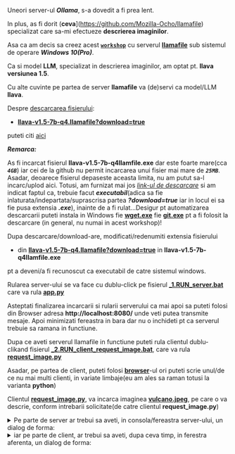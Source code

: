 Uneori server-ul ***Ollama***,  s-a dovedit a fi prea lent. 

In plus, as fi dorit (**ceva**](https://github.com/Mozilla-Ocho/llamafile) specializat care sa-mi efectueze **descrierea imaginilor**. 

Asa ca am decis sa creez acest [**`workshop`**](https://github.com/Mozilla-Ocho/llamafile) cu serverul [**llamafile**](https://github.com/Mozilla-Ocho/llamafile) sub sistemul de operare ***Windows 10(Pro)***.

Ca si model **LLM**, specializat in descrierea imaginilor, am optat pt. **llava versiunea 1.5**.

Cu alte cuvinte pe partea de server **llamafile** va (de)servi ca model/LLM **llava**.

Despre [descarcarea fisierului](https://github.com/Mozilla-Ocho/llamafile): 

  - [**llava-v1.5-7b-q4.llamafile?download=true**](https://huggingface.co/Mozilla/llava-v1.5-7b-llamafile/resolve/main/llava-v1.5-7b-q4.llamafile?download=true) 

puteti citi [aici](https://python.langchain.com/v0.2/docs/integrations/llms/llamafile/)

***Remarca:***

As fi incarcat fisierul **llava-v1.5-7b-q4llamfile.exe** dar este foarte mare(cca ***`4GB`***) iar cei de la github nu permit incarcarea unui fisier mai mare de ***`25MB`***. Asadar, deoarece fisierul depaseste aceasta limita, nu am putut sa-l incarc/uplod aici. Totusi, am furnizat mai jos [*link-ul de descarcare*](https://huggingface.co/Mozilla/llava-v1.5-7b-llamafile/resolve/main/llava-v1.5-7b-q4.llamafile?download=true) si am indicat faptul ca, trebuie facut ***executabil***(adica sa fie inlaturata/indepartata/suprascrisa partea ***?download=true*** iar in locul ei sa fie pusa extensia ***.exe***), inainte de a fi rulat...Desigur pt automatizarea descarcarii puteti instala in Windows fie [**wget.exe**](https://builtvisible.com/download-your-website-with-wget/) fie [**git.exe**](https://www.simplilearn.com/tutorials/git-tutorial/git-installation-on-windows) pt a fi folosit la descarcare (in general, nu numai in acest workshop)!


Dupa descarcare/download-are, modificati/redenumiti extensia fisierului

 - din [**llava-v1.5-7b-q4.llamafile?download=true**](https://huggingface.co/Mozilla/llava-v1.5-7b-llamafile/resolve/main/llava-v1.5-7b-q4.llamafile?download=true) in **llava-v1.5-7b-q4llamfile.exe**

pt a deveni/a fi recunoscut ca executabil de catre sistemul windows.

Rularea server-ului se va face cu dublu-click pe fisierul [**_1.RUN_server.bat**](https://github.com/stefanache/MFP-ANAF-RO/blob/main/python/llamafile_llava/_1.RUN_server.bat) care va rula [**app.py**](https://github.com/stefanache/MFP-ANAF-RO/blob/main/python/llamafile_llava/app.py)

Asteptati finalizarea incarcarii si rularii serverului ca mai apoi sa puteti folosi din Browser adresa **http://localhost:8080/** unde veti putea transmite mesaje. Apoi minimizati fereastra in bara dar nu o inchideti pt ca serverul trebuie sa ramana in functiune.

Dupa ce aveti serverul llamafile in functiune puteti rula clientul dublu-clikand fisierul [**_2.RUN_client_request_image.bat**](https://github.com/stefanache/MFP-ANAF-RO/blob/main/python/llamafile_llava/_2.RUN_client_request_image.bat), care va rula [**request_image.py**](https://github.com/stefanache/MFP-ANAF-RO/blob/main/python/llamafile_llava/request_image.py)

Asadar, pe partea de client, puteti folosi [**browser**](http://localhost:8080/)-ul ori puteti scrie unul/de ce nu mai multi clienti, in variate limbaje(eu am ales sa raman totusi la varianta **python**)

Clientul [**request_image.py**](https://github.com/stefanache/MFP-ANAF-RO/blob/main/python/llamafile_llava/request_image.py), va incarca imaginea [**vulcano.jpeg**](https://github.com/stefanache/MFP-ANAF-RO/blob/main/python/llamafile_llava/vulcano.jpeg), pe care o va descrie, conform intrebarii solicitate(de catre clientul **request_image.py**)

<details><summary>Pe parte de server ar trebui sa aveti, in consola/fereastra server-ului, un dialog de forma:</summary>
  
https://github.com/Mozilla-Ocho/llamafile

- dupa descarcarea modelului llamafileva(interpreteaza si imagini), pe wgetindows 10(Pro), trebuie ...
... adaugata extensia .exe,...
... pt a deveni executabil!
rulam executabilul LLM-ului llava - versiune 1.5
nu inchideti fereastra serverului local Llava(oprirea se face cu CTRL+C) ci doar o minimizati
note: if you have an AMD or NVIDIA GPU then you need to pass -ngl 9999 to enable GPU offloading
{"build":1500,"commit":"a30b324","function":"server_cli","level":"INFO","line":2869,"msg":"build info","tid":"10437056","timestamp":1725783948}
{"function":"server_cli","level":"INFO","line":2872,"msg":"system info","n_threads":4,"n_threads_batch":-1,"system_info":"AVX = 1 | AVX_VNNI = 0 | AVX2 = 1 | AVX512 = 0 | AVX512_VBMI = 0 | AVX512_VNNI = 0 | AVX512_BF16 = 0 | FMA = 1 | NEON = 0 | ARM_FMA = 0 | F16C = 1 | FP16_VA = 0 | WASM_SIMD = 0 | BLAS = 0 | SSE3 = 1 | SSSE3 = 1 | VSX = 0 | MATMUL_INT8 = 0 | LLAMAFILE = 1 | ","tid":"10437056","timestamp":1725783948,"total_threads":4}
{"function":"load_model","level":"INFO","line":435,"msg":"Multi Modal Mode Enabled","tid":"10437056","timestamp":1725783948}
clip_model_load: model name:   openai/clip-vit-large-patch14-336
clip_model_load: description:  image encoder for LLaVA
clip_model_load: GGUF version: 3
clip_model_load: alignment:    32
clip_model_load: n_tensors:    377
clip_model_load: n_kv:         19
clip_model_load: ftype:        q4_0
clip_model_load: loaded meta data with 19 key-value pairs and 377 tensors from llava-v1.5-7b-mmproj-Q4_0.gguf
clip_model_load: Dumping metadata keys/values. Note: KV overrides do not apply in this output.
clip_model_load: - kv   0:                       general.architecture str              = clip
clip_model_load: - kv   1:                      clip.has_text_encoder bool             = false
clip_model_load: - kv   2:                    clip.has_vision_encoder bool             = true
clip_model_load: - kv   3:                   clip.has_llava_projector bool             = true
clip_model_load: - kv   4:                          general.file_type u32              = 2
clip_model_load: - kv   5:                               general.name str              = openai/clip-vit-large-patch14-336
clip_model_load: - kv   6:                        general.description str              = image encoder for LLaVA
clip_model_load: - kv   7:                     clip.vision.image_size u32              = 336
clip_model_load: - kv   8:                     clip.vision.patch_size u32              = 14
clip_model_load: - kv   9:               clip.vision.embedding_length u32              = 1024
clip_model_load: - kv  10:            clip.vision.feed_forward_length u32              = 4096
clip_model_load: - kv  11:                 clip.vision.projection_dim u32              = 768
clip_model_load: - kv  12:           clip.vision.attention.head_count u32              = 16
clip_model_load: - kv  13:   clip.vision.attention.layer_norm_epsilon f32              = 0.000010
clip_model_load: - kv  14:                    clip.vision.block_count u32              = 23
clip_model_load: - kv  15:                     clip.vision.image_mean arr[f32,3]       = [0.481455, 0.457828, 0.408211]
clip_model_load: - kv  16:                      clip.vision.image_std arr[f32,3]       = [0.268630, 0.261303, 0.275777]
clip_model_load: - kv  17:                              clip.use_gelu bool             = false
clip_model_load: - kv  18:               general.quantization_version u32              = 2
clip_model_load: - type  f32:  235 tensors
clip_model_load: - type  f16:    1 tensors
clip_model_load: - type q4_0:  141 tensors
clip_model_load: CLIP using CPU backend
clip_model_load: text_encoder:   0
clip_model_load: vision_encoder: 1
clip_model_load: llava_projector:  1
clip_model_load: model size:     169.18 MB
clip_model_load: metadata size:  0.17 MB
clip_model_load: params backend buffer size =  169.18 MB (377 tensors)
clip_model_load: compute allocated memory: 32.89 MB
llama_model_loader: loaded meta data with 19 key-value pairs and 291 tensors from llava-v1.5-7b-Q4_K.gguf (version GGUF V3 (latest))
llama_model_loader: Dumping metadata keys/values. Note: KV overrides do not apply in this output.
llama_model_loader: - kv   0:                       general.architecture str              = llama
llama_model_loader: - kv   1:                               general.name str              = LLaMA v2
llama_model_loader: - kv   2:                       llama.context_length u32              = 4096
llama_model_loader: - kv   3:                     llama.embedding_length u32              = 4096
llama_model_loader: - kv   4:                          llama.block_count u32              = 32
llama_model_loader: - kv   5:                  llama.feed_forward_length u32              = 11008
llama_model_loader: - kv   6:                 llama.rope.dimension_count u32              = 128
llama_model_loader: - kv   7:                 llama.attention.head_count u32              = 32
llama_model_loader: - kv   8:              llama.attention.head_count_kv u32              = 32
llama_model_loader: - kv   9:     llama.attention.layer_norm_rms_epsilon f32              = 0.000010
llama_model_loader: - kv  10:                          general.file_type u32              = 15
llama_model_loader: - kv  11:                       tokenizer.ggml.model str              = llama
llama_model_loader: - kv  12:                      tokenizer.ggml.tokens arr[str,32000]   = ["<unk>", "<s>", "</s>", "<0x00>", "<...
llama_model_loader: - kv  13:                      tokenizer.ggml.scores arr[f32,32000]   = [0.000000, 0.000000, 0.000000, 0.0000...
llama_model_loader: - kv  14:                  tokenizer.ggml.token_type arr[i32,32000]   = [2, 3, 3, 6, 6, 6, 6, 6, 6, 6, 6, 6, ...
llama_model_loader: - kv  15:                tokenizer.ggml.bos_token_id u32              = 1
llama_model_loader: - kv  16:                tokenizer.ggml.eos_token_id u32              = 2
llama_model_loader: - kv  17:            tokenizer.ggml.padding_token_id u32              = 0
llama_model_loader: - kv  18:               general.quantization_version u32              = 2
llama_model_loader: - type  f32:   65 tensors
llama_model_loader: - type q4_K:  193 tensors
llama_model_loader: - type q6_K:   33 tensors
llm_load_vocab: special tokens definition check successful ( 259/32000 ).
llm_load_print_meta: format           = GGUF V3 (latest)
llm_load_print_meta: arch             = llama
llm_load_print_meta: vocab type       = SPM
llm_load_print_meta: n_vocab          = 32000
llm_load_print_meta: n_merges         = 0
llm_load_print_meta: n_ctx_train      = 4096
llm_load_print_meta: n_embd           = 4096
llm_load_print_meta: n_head           = 32
llm_load_print_meta: n_head_kv        = 32
llm_load_print_meta: n_layer          = 32
llm_load_print_meta: n_rot            = 128
llm_load_print_meta: n_swa            = 0
llm_load_print_meta: n_embd_head_k    = 128
llm_load_print_meta: n_embd_head_v    = 128
llm_load_print_meta: n_gqa            = 1
llm_load_print_meta: n_embd_k_gqa     = 4096
llm_load_print_meta: n_embd_v_gqa     = 4096
llm_load_print_meta: f_norm_eps       = 0.0e+00
llm_load_print_meta: f_norm_rms_eps   = 1.0e-05
llm_load_print_meta: f_clamp_kqv      = 0.0e+00
llm_load_print_meta: f_max_alibi_bias = 0.0e+00
llm_load_print_meta: f_logit_scale    = 0.0e+00
llm_load_print_meta: n_ff             = 11008
llm_load_print_meta: n_expert         = 0
llm_load_print_meta: n_expert_used    = 0
llm_load_print_meta: causal attn      = 1
llm_load_print_meta: pooling type     = 0
llm_load_print_meta: rope type        = 0
llm_load_print_meta: rope scaling     = linear
llm_load_print_meta: freq_base_train  = 10000.0
llm_load_print_meta: freq_scale_train = 1
llm_load_print_meta: n_yarn_orig_ctx  = 4096
llm_load_print_meta: rope_finetuned   = unknown
llm_load_print_meta: ssm_d_conv       = 0
llm_load_print_meta: ssm_d_inner      = 0
llm_load_print_meta: ssm_d_state      = 0
llm_load_print_meta: ssm_dt_rank      = 0
llm_load_print_meta: model type       = 7B
llm_load_print_meta: model ftype      = Q4_K - Medium
llm_load_print_meta: model params     = 6.74 B
llm_load_print_meta: model size       = 3.80 GiB (4.84 BPW)
llm_load_print_meta: general.name     = LLaMA v2
llm_load_print_meta: BOS token        = 1 '<s>'
llm_load_print_meta: EOS token        = 2 '</s>'
llm_load_print_meta: UNK token        = 0 '<unk>'
llm_load_print_meta: PAD token        = 0 '<unk>'
llm_load_print_meta: LF token         = 13 '<0x0A>'
llm_load_tensors: ggml ctx size =    0.17 MiB
llm_load_tensors:        CPU buffer size =  3891.24 MiB
..................................................................................................
llama_new_context_with_model: n_ctx      = 2048
llama_new_context_with_model: n_batch    = 2048
llama_new_context_with_model: n_ubatch   = 512
llama_new_context_with_model: flash_attn = 0
llama_new_context_with_model: freq_base  = 10000.0
llama_new_context_with_model: freq_scale = 1
llama_kv_cache_init:        CPU KV buffer size =  1024.00 MiB
llama_new_context_with_model: KV self size  = 1024.00 MiB, K (f16):  512.00 MiB, V (f16):  512.00 MiB
llama_new_context_with_model:        CPU  output buffer size =     0.14 MiB
llama_new_context_with_model:        CPU compute buffer size =   164.01 MiB
llama_new_context_with_model: graph nodes  = 1030
llama_new_context_with_model: graph splits = 1
{"function":"initialize","level":"INFO","line":489,"msg":"initializing slots","n_slots":1,"tid":"10437056","timestamp":1725783998}
{"function":"initialize","level":"INFO","line":498,"msg":"new slot","n_ctx_slot":2048,"slot_id":0,"tid":"10437056","timestamp":1725783998}
{"function":"server_cli","level":"INFO","line":3090,"msg":"model loaded","tid":"10437056","timestamp":1725783998}

llama server listening at http://127.0.0.1:8080

In the sandboxing block!
warning: this OS doesn't support pledge() security
{"function":"server_cli","hostname":"127.0.0.1","level":"INFO","line":3213,"msg":"HTTP server listening","port":"8080","tid":"10437056","timestamp":1725783998}
{"function":"update_slots","level":"INFO","line":1659,"msg":"all slots are idle and system prompt is empty, clear the KV cache","tid":"10437056","timestamp":1725783998}
{"function":"log_server_request","level":"INFO","line":2794,"method":"GET","msg":"request","params":{},"path":"/","remote_addr":"127.0.0.1","remote_port":59414,"status":200,"tid":"545385807360","timestamp":1725784052}
{"function":"log_server_request","level":"INFO","line":2794,"method":"GET","msg":"request","params":{},"path":"/json-schema-to-grammar.mjs","remote_addr":"127.0.0.1","remote_port":59414,"status":200,"tid":"545385807360","timestamp":1725784053}
{"function":"log_server_request","level":"INFO","line":2794,"method":"GET","msg":"request","params":{},"path":"/index.js","remote_addr":"127.0.0.1","remote_port":59415,"status":200,"tid":"438563197392","timestamp":1725784053}
{"function":"log_server_request","level":"INFO","line":2794,"method":"GET","msg":"request","params":{},"path":"/completion.js","remote_addr":"127.0.0.1","remote_port":59414,"status":200,"tid":"545385807360","timestamp":1725784053}
{"function":"log_server_request","level":"INFO","line":2794,"method":"GET","msg":"request","params":{},"path":"/favicon.ico","remote_addr":"127.0.0.1","remote_port":59414,"status":404,"tid":"545385807360","timestamp":1725784053}
{"function":"launch_slot_with_data","level":"INFO","line":884,"msg":"slot is processing task","slot_id":0,"task_id":0,"tid":"10437056","timestamp":1725784069}
{"function":"update_slots","level":"INFO","line":1910,"msg":"kv cache rm [p0, end)","p0":0,"slot_id":0,"task_id":0,"tid":"10437056","timestamp":1725784069}
encode_image_with_clip: image embedding created: 576 tokens
encode_image_with_clip: image encoded in  5739.65 ms by CLIP (    9.96 ms per image patch)

...

</details>

<details><summary>iar pe parte de client, ar trebui sa aveti, dupa ceva timp, in ferestra aferenta, un dialog de forma:</summary>

https://gist.github.com/fullstackwebdev/3a34561a0c1d13db547c4c5f7a14e4b5
the server llavafile(LLM=llava1.5, server bazat pe llama.cpp) must be in 'running' state
must be patient...
 The image is a beautifully drawn cartoon picture of an orange, fiery mountain with smoke billowing out from it. A river flows through the scene and appears to be on fire as well, creating a dramatic atmosphere in this artistic representation.

In addition to the main mountain, there are several smaller mountains visible throughout the image, adding depth and complexity to the landscape. The cartoon-like style of the drawing gives it an animated feel, making it visually appealing for viewers.
 1. The main orange, fiery mountain with smoke billowing out from it: [0.26, 0.09, 0.58, 0.47]
2. Smaller mountains in the background: [0.36, 0.18, 0.99, 0.47]
3. The river flowing through the scene and appearing to be on fire as well: [0.15, 0.54, 0.92, 0.86]

...
</details>
  
